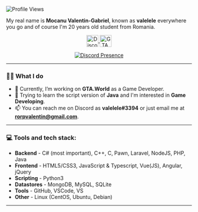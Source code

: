 ![Profile Views](https://komarev.com/ghpvc/?username=valelelegod&color=ECBF32&style=flat-square)

My real name is **Mocanu Valentin-Gabriel**, known as **valelele** everywhere you go and of course I'm 20 years old student from Romania.

<p align="center">
   <a href="https://discord.com/users/337620156236955670" target="_blank" rel="nofollow">
      <img src="https://i.imgur.com/cstwXyP.png" alt="Discord" width="32" align="center">
   </a>
   <a href="https://gta.world/" target="_blank" rel="nofollow">
      <img src="https://gta.world/newsite/assets/images/gtaw/logo.png" alt="GTA.World" width="32" align="center">
   </a>
</p>

<p align="center">
   <a href="https://discord.com/users/337620156236955670" target="_blank" rel="nofollow">
      <img src="https://lanyard-profile-readme.vercel.app/api/337620156236955670?idle" alt="Discord Presence" align="center">
   </a>
</p>

---

### 🧑‍💻 What I do
      
   - 💼 Currently, I’m working on **GTA.World** as a Game Developer.
   - 👀 Trying to learn the script version of **Java** and I'm interested in **Game Developing**.
   - 📫 You can reach me on Discord as **valelele#3394** or just email me at **rorpvalentin@gmail.com**.
---

### 💻 Tools and tech stack:

   * **Backend** - C# (most important), C++, C, Pawn, Laravel, NodeJS, PHP, Java
   * **Frontend** - HTML5/CSS3, JavaScript & Typescript, Vue(JS), Angular, jQuery
   * **Scripting** - Python3
   * **Datastores** - MongoDB, MySQL, SQLite
   * **Tools** - GitHub, VSCode, VS
   * **Other** - Linux (CentOS, Ubuntu, Debian)

---
